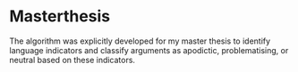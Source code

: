 # Masterthesis

The algorithm was explicitly developed for my master thesis to identify language indicators and classify arguments as apodictic, problematising, or neutral based on these indicators.
